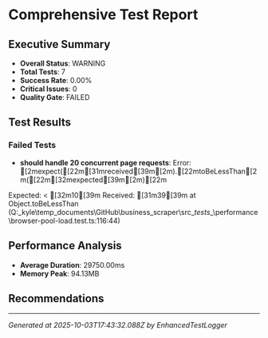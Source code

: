 # Comprehensive Test Report

## Executive Summary
- **Overall Status**: WARNING
- **Total Tests**: 7
- **Success Rate**: 0.00%
- **Critical Issues**: 0
- **Quality Gate**: FAILED

## Test Results
### Failed Tests
- **should handle 20 concurrent page requests**: Error: [2mexpect([22m[31mreceived[39m[2m).[22mtoBeLessThan[2m([22m[32mexpected[39m[2m)[22m

Expected: < [32m10[39m
Received:   [31m39[39m
    at Object.toBeLessThan (Q:\_kyle\temp_documents\GitHub\business_scraper\src\__tests__\performance\browser-pool-load.test.ts:116:44)

## Performance Analysis
- **Average Duration**: 29750.00ms
- **Memory Peak**: 94.13MB

## Recommendations


---
*Generated at 2025-10-03T17:43:32.088Z by EnhancedTestLogger*